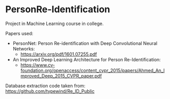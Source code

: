 # PersonRe-Identification

Project in Machine Learning course in college.

Papers used:
- PersonNet: Person Re-identification with Deep Convolutional Neural Networks: 
  - https://arxiv.org/pdf/1601.07255.pdf
- An Improved Deep Learning Architecture for Person Re-Identification:
  - https://www.cv-foundation.org/openaccess/content_cvpr_2015/papers/Ahmed_An_Improved_Deep_2015_CVPR_paper.pdf

Database extraction code taken from:
  https://github.com/typewind/Re_ID_Public
